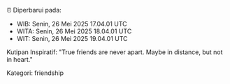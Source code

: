 ⏰ Diperbarui pada:
- WIB: Senin, 26 Mei 2025 17.04.01 UTC
- WITA: Senin, 26 Mei 2025 18.04.01 UTC
- WIT: Senin, 26 Mei 2025 19.04.01 UTC

Kutipan Inspiratif:
"True friends are never apart. Maybe in distance, but not in heart."


Kategori: friendship

